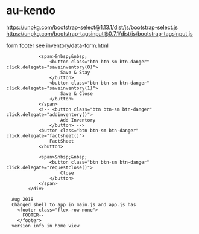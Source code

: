 # au-kendo
https://unpkg.com/bootstrap-select@1.13.1/dist/js/bootstrap-select.js
https://unpkg.com/bootstrap-tagsinput@0.7.1/dist/js/bootstrap-tagsinput.js


form footer
see inventory/data-form.html
	<div class="flex-column-none section-footer">
				<!-- ${footer} -->

				<span>&nbsp;&nbsp;
					<button class="btn btn-sm btn-danger" click.delegate="saveinventory(0)">
						Save & Stay
					</button>
					<button class="btn btn-sm btn-danger" click.delegate="saveinventory(1)">
						Save & Close
					</button>
				</span>
				<!-- <button class="btn btn-sm btn-danger" click.delegate="addinventory()">
						Add Inventory
					</button> -->
				<button class="btn btn-sm btn-danger" click.delegate="factsheet()">
					FactSheet
				</button>

				<span>&nbsp;&nbsp;
					<button class="btn btn-sm btn-danger" click.delegate="requestclose()">
						Close
					</button>
				</span>
			</div>

      Aug 2018
      Changed shell to app in main.js and app.js has 
        <footer class="flex-row-none">
          FOOTER--
        </footer>
      version info in home view